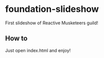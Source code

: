 # foundation-slideshow
First slideshow of Reactive Musketeers guild!

## How to
Just open index.html and enjoy!
